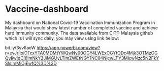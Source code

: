 # Vaccine-dashboard
My dashboard on National Covid-19 Vaccination Immunization Program in Malaysia that would show latest number of completed vaccine and achieve herd immunity community. The data available from CITF-Malaysia github which is i will sync daily, you may view using link below:

bit.ly/3yv8aoW
https://app.powerbi.com/view?r=eyJrIjoiOTcxYTA0MDMtYWQwNy00OGY4LWExOGYtODc4Mjk3OTMzOGQyIiwidCI6ImNkY2JiMGUyLTlmZWEtNGY1NC04NjcwLTY3MjcwNzc5N2FkYSIsImMiOjEwfQ%3D%3D
